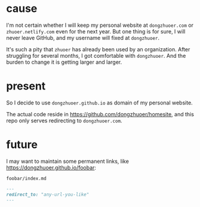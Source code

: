 
# cause

I'm not certain whether I will keep my personal website at `dongzhuoer.com` or `zhuoer.netlify.com` even for the next year. But one thing is for sure, I will never leave GitHub, and my username will fixed at `dongzhuoer`. 

It's such a pity that `zhuoer` has already been used by an organization. After struggling for several months, I got comfortable with `dongzhuoer`. And the burden to change it is getting larger and larger.



# present

So I decide to use `dongzhuoer.github.io` as domain of my personal website. 

The actual code reside in https://github.com/dongzhuoer/homesite, and this repo only serves redirecting to `dongzhuoer.com`.



# future

I may want to maintain some permanent links, like https://dongzhuoer.github.io/foobar:

`foobar/index.md`
```md
---
redirect_to: "any-url-you-like"
---
```

